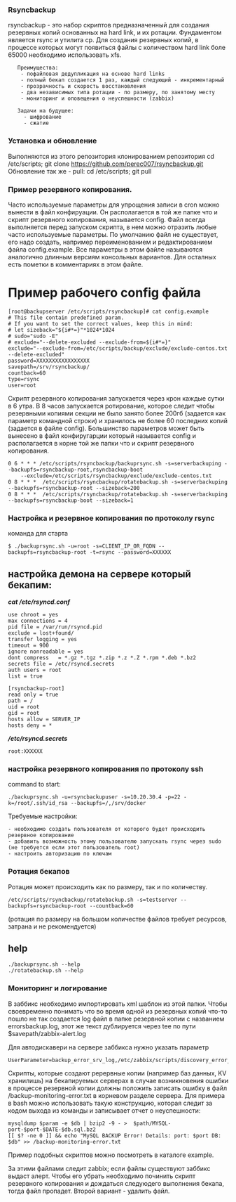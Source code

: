 ### Rsyncbackup 
rsyncbackup - это набор скриптов предназначенный для создания резервных копий основанных на hard link, и их ротации. Фундаментом является rsync и утилита cp. Для создания резервных копий, в процессе которых могут появиться файлы с количеством hard link боле 65000 необходимо использовать xfs.
```
   Преимущества:
    - пофайловая дедупликация на основе hard links 
    - полный бекап создается 1 раз, каждый следующий - инкрементарный
    - прозрачность и скорость восстановления
    - два независимых типа ротации - по размеру, по занятому месту 
    - мониторинг и оповещения о неуспешности (zabbix)
    
   Задачи на будущее:
     - шифрование
     - сжатие
```
### Установка и обновление
Выполняются из этого репозитория клонированием репозитория 
cd /etc/scripts; git clone https://github.com/perec007/rsyncbackup.git
Обновление так же - pull:
cd /etc/scripts; git pull

### Пример резервного копирования. 
Часто используемые параметры для упрощения записи в cron можно вынести в файл конфируации. Он располагается в той же папке что и скрипт резервного копирования, называется config. Файл всегда выполняется перед запуском скрипта, в нем можно отразить любые часто используемые параметры. 
По умолчанию файл не существует, его надо создать, например переименованием и редактированием файла config.example. Все параметры в этом файле называются аналогично длинным версиям консольных вариантов. Для осталных есть пометки в комментариях в этом файле. 

# Пример рабочего config файла
```
[root@backupserver /etc/scripts/rsyncbackup]# cat config.example
# This file contain predefined param.
# If you want to set the correct values, keep this in mind:
# let sizeback="${i#*=}"*1024*1024
# sudo="sudo -E"
# exclude="--delete-excluded --exclude-from=${i#*=}"
exclude="--exclude-from=/etc/scripts/backup/exclude/exclude-centos.txt --delete-excluded"
password=XXXXXXXXXXXXXXXXX
savepath=/srv/rsyncbackup/
countback=60
type=rsync
user=root
```

Скрипт резервного копирования запускается через крон каждые сутки в 6 утра. В 8 часов запускается ротирование, которое следит чтобы резервными копиями секции не было занято более 200гб (задается как параметр командной строки) и хранилось не более 60 последних копий (задается в файле config). Большинство параметров может быть вынесено в файл конфиругарции который называется config и располагается в корне той же папки что и скрипт резервного копирования.
```
0 6 * * * /etc/scripts/rsyncbackup/backuprsync.sh -s=serverbackuping --backupfs=rsyncbackup-root,rsyncbackup-boot  
    --exclude=/etc/scripts/rsyncbackup/exclude/exclude-centos.txt 
0 8 * * *  /etc/scripts/rsyncbackup/rotatebackup.sh -s=serverbackuping --backupfs=rsyncbackup-root --sizeback=200
0 8 * * *  /etc/scripts/rsyncbackup/rotatebackup.sh -s=serverbackuping --backupfs=rsyncbackup-boot --sizeback=1
```


### Настройка и резервное копирования по протоколу rsync
команда для старта
```
$ ./backuprsync.sh -u=root -s=CLIENT_IP_OR_FQDN --backupfs=rsyncbackup-root -t=rsync --password=XXXXXX
```
## настройка демона на сервере который бекапим:
***cat /etc/rsyncd.conf***

```
use chroot = yes
max connections = 4
pid file = /var/run/rsyncd.pid
exclude = lost+found/
transfer logging = yes
timeout = 900
ignore nonreadable = yes
dont compress   = *.gz *.tgz *.zip *.z *.Z *.rpm *.deb *.bz2
secrets file = /etc/rsyncd.secrets 
auth users = root
list = true

[rsyncbackup-root]
read only = true
path = /
uid = root
gid = root
hosts allow = SERVER_IP
hosts deny = *
```

***/etc/rsyncd.secrets***

```
root:XXXXXX
```

### настройка резервного копирования по протоколу ssh 
command to start:

```
./backuprsync.sh -u=rsyncbackupuser -s=10.20.30.4 -p=22 -k=/root/.ssh/id_rsa --backupfs=/,/srv/docker
```
Требуемые настройки:

```
- необходимо создать пользователя от которого будет происходить резервное копирование
- добавить возможность этому пользователю запускать rsync через sudo (не требуется если этот пользователь root)
- настроить авторизацию по ключам 
```


### Ротация бекапов 
Ротация может происходить как по размеру, так и по количеству.
```
/etc/scripts/rsyncbackup/rotatebackup.sh -s=testserver --backupfs=rsyncbackup-root --countback=60
```
(ротация по размеру на большом количестве файлов требует ресурсов, затрана и не рекомендуется)


## help

```
./backuprsync.sh --help
./rotatebackup.sh --help
```

### Мониторинг и логирование
В заббикс необходимо импортировать xml шаблон из этой папки. Чтобы своевременно понимать что во время одной из резервных копий что-то пошло не так создается log файл в папке резервной копии с названием errorsbackup.log, этот же текст дублируется через tee по пути $savepath/zabbix-alert.log

Для автодискавери на сервере заббикса нужно указать параметр
```
UserParameter=backup_error_srv_log,/etc/zabbix/scripts/discovery_error_backup_log.sh 
```

Скрипты, которые создают рерервные копии (например баз данных, KV хранилишь) на бекапируемых серверах в случае возникновения ошибки в процессе резервной копии должны положить записать ошибку в файл /backup-monitoring-error.txt в корневом разделе сервера.
Для примера в bash можно использовать такую конструкцию, которая следит за кодом выхода из команды и записывает отчет о неуспешности:
```
mysqldump $param -e $db | bzip2 -9 - >  $path/MYSQL-port-$port-$DATE-$db.sql.bz2
[[ $? -ne 0 ]] && echo "MySQL BACKUP Error! Details: port: $port DB: $db" >> /backup-monitoring-error.txt
```
Пример подобных скриптов можно посмотреть в каталоге example.

За этими файлами следит zabbix; если файлы существуют заббикс выдаст алерт.
Чтобы его убрать необходимо починить скрипт резервного копирования и дождаться следуюдего выполнения бекапа, тогда файл пропадет. Второй вариант - удалить файл.
